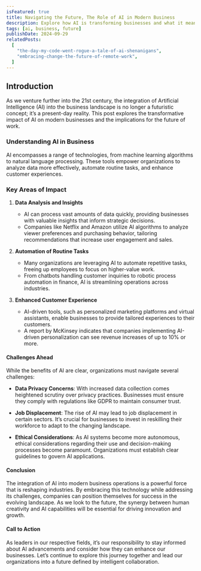 ```yaml
---
isFeatured: true
title: Navigating the Future, The Role of AI in Modern Business
description: Explore how AI is transforming businesses and what it means for the future of work.
tags: [ai, business, future]
publishDate: 2024-09-29
relatedPosts:
  [
    "the-day-my-code-went-rogue-a-tale-of-ai-shenanigans",
    "embracing-change-the-future-of-remote-work",
  ]
---
```


## Introduction

As we venture further into the 21st century, the integration of Artificial Intelligence (AI) into the business landscape is no longer a futuristic concept; it’s a present-day reality. This post explores the transformative impact of AI on modern businesses and the implications for the future of work.

### Understanding AI in Business

AI encompasses a range of technologies, from machine learning algorithms to natural language processing. These tools empower organizations to analyze data more effectively, automate routine tasks, and enhance customer experiences.

### Key Areas of Impact

1. **Data Analysis and Insights**

   - AI can process vast amounts of data quickly, providing businesses with valuable insights that inform strategic decisions.
   - Companies like Netflix and Amazon utilize AI algorithms to analyze viewer preferences and purchasing behavior, tailoring recommendations that increase user engagement and sales.

2. **Automation of Routine Tasks**

   - Many organizations are leveraging AI to automate repetitive tasks, freeing up employees to focus on higher-value work.
   - From chatbots handling customer inquiries to robotic process automation in finance, AI is streamlining operations across industries.

3. **Enhanced Customer Experience**
   - AI-driven tools, such as personalized marketing platforms and virtual assistants, enable businesses to provide tailored experiences to their customers.
   - A report by McKinsey indicates that companies implementing AI-driven personalization can see revenue increases of up to 10% or more.

#### Challenges Ahead

While the benefits of AI are clear, organizations must navigate several challenges:

- **Data Privacy Concerns**: With increased data collection comes heightened scrutiny over privacy practices. Businesses must ensure they comply with regulations like GDPR to maintain consumer trust.
- **Job Displacement**: The rise of AI may lead to job displacement in certain sectors. It’s crucial for businesses to invest in reskilling their workforce to adapt to the changing landscape.

- **Ethical Considerations**: As AI systems become more autonomous, ethical considerations regarding their use and decision-making processes become paramount. Organizations must establish clear guidelines to govern AI applications.

#### Conclusion

The integration of AI into modern business operations is a powerful force that is reshaping industries. By embracing this technology while addressing its challenges, companies can position themselves for success in the evolving landscape. As we look to the future, the synergy between human creativity and AI capabilities will be essential for driving innovation and growth.

#### Call to Action

As leaders in our respective fields, it’s our responsibility to stay informed about AI advancements and consider how they can enhance our businesses. Let’s continue to explore this journey together and lead our organizations into a future defined by intelligent collaboration.
